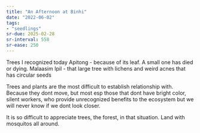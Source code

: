 ```yaml
---
title: "An Afternoon at Binhi"
date: "2022-06-02"
tags:
- "seedlings"
sr-due: 2025-02-28
sr-interval: 558
sr-ease: 250
---
```

Trees I recognized today
Apitong - because of its leaf. A small one has died or dying.
Malaasim
Ipil - that large tree with lichens and weird acnes that has circular seeds

Trees and plants are the most difficult to establish relationship with. Because they dont move, but most esp those that dont have bright color, silent workers, who provide unrecognized benefits to the ecosystem but we will never know if we dont look closer.

It is so difficult to appreciate trees, the forest, in that situation.  Land with mosquitos all around.